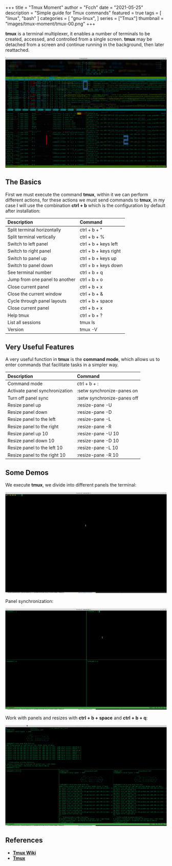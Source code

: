 +++
title = "Tmux Moment"
author = "Fcch"
date = "2021-05-25"
description = "Simple guide for Tmux commands"
featured = true
tags = [
    "linux",
    "bash"
]
categories = [
    "gnu-linux",
]
series = ["Tmux"]
thumbnail = "images/tmux-moment/tmux-00.png"
+++

**tmux** is a terminal multiplexer, it enables a number of terminals to be created, accessed, and controlled from a single screen. **tmux** may be detached from a screen and continue running in the background, then later reattached.

<!--more-->

![](/images/tmux-moment/tmux-00.png)

## The Basics

First we must execute the command **tmux**, within it we can perform different actions, for these actions we must send commands to **tmux**, in my case I will use the combination **ctrl + b** which is the configuration by default after installation:

| **Description**                | **Command**           |
| :----------------------------- | :-------------------- |
| Split terminal horizontally    | ctrl + b + "          |
| Split terminal vertically      | ctrl + b + %          |
| Switch to left panel           | ctrl + b + keys left  |
| Switch to right panel          | ctrl + b + keys right |
| Switch to panel up             | ctrl + b + keys up    |
| Switch to panel down           | ctrl + b + keys down  |
| See terminal number            | ctrl + b + q          |
| Jump from one panel to another | ctrl + b + o          |
| Close current panel            | ctrl + b + x          |
| Close the current window       | ctrl + b + &          |
| Cycle through panel layouts    | ctrl + b + space      |
| Close current panel            | ctrl + b + x          |
| Help tmux                      | ctrl + b + ?          |
| List all sessions              | tmux ls               |
| Version                        | tmux -V               |

## Very Useful Features

A very useful function in **tmux** is the **command mode**, which allows us to enter commands that facilitate tasks in a simpler way.

| **Description**                        | **Command**                 |
| :------------------------------------- | :-------------------------- |
| Command mode                           | ctrl + b + :                |
| Activate panel synchronization         | :setw synchronize-panes on  |
| Turn off panel sync                    | :setw synchronize-panes off |
| Resize panel up                        | :resize-pane -U             |
| Resize panel down                      | :resize-pane -D             |
| Resize panel to the left               | :resize-pane -L             |
| Resize panel to the right              | :resize-pane -R             |
| Resize panel up 10                     | :resize-pane -U 10          |
| Resize panel down 10                   | :resize-pane -D 10          |
| Resize panel to the left 10            | :resize-pane -L 10          |
| Resize panel to the right 10           | :resize-pane -R 10          |

## Some Demos

We execute **tmux**, we divide into different panels the terminal:

![](/images/tmux-moment/tmux-01.gif)

Panel synchronization:

![](/images/tmux-moment/tmux-02.gif)

Work with panels and resizes with **ctrl + b + space** and **ctrl + b + q**:

![](/images/tmux-moment/tmux-03.gif)

## References

- [**Tmux Wiki**](https://github.com/tmux/tmux/wiki)
- [**Tmux**](https://github.com/tmux/tmux)